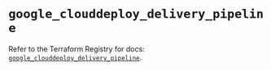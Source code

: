 # `google_clouddeploy_delivery_pipeline`

Refer to the Terraform Registry for docs: [`google_clouddeploy_delivery_pipeline`](https://registry.terraform.io/providers/hashicorp/google/5.30.0/docs/resources/clouddeploy_delivery_pipeline).
